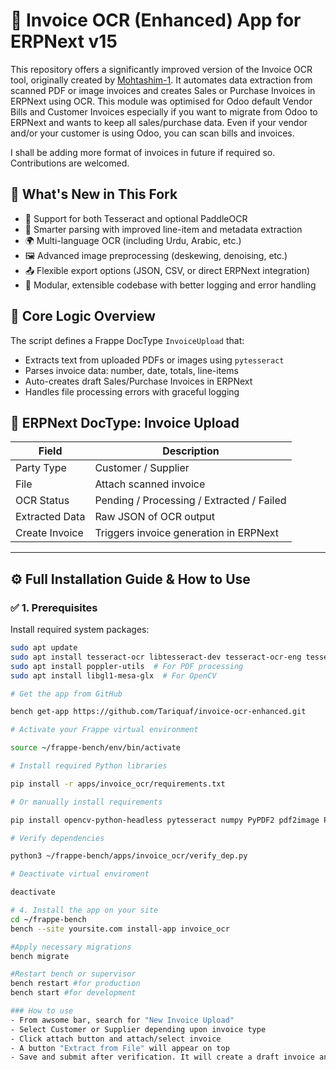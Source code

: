 # 📄 Invoice OCR (Enhanced) App for ERPNext v15 

This repository offers a significantly improved version of the Invoice OCR tool, originally created by [Mohtashim-1](https://github.com/Mohtashim-1/Invoice-OCR). It automates data extraction from scanned PDF or image invoices and creates Sales or Purchase Invoices in ERPNext using OCR. This module was optimised for Odoo default Vendor Bills and Customer Invoices especially if you want to migrate from Odoo to ERPNext and wants to keep all sales/purchase data. Even if your vendor and/or your customer is using Odoo, you can scan bills and invoices.

I shall be adding more format of invoices in future if required so. Contributions are welcomed. 

## 🚀 What's New in This Fork

- 🔁 Support for both Tesseract and optional PaddleOCR
- 🧾 Smarter parsing with improved line-item and metadata extraction
- 🌍 Multi-language OCR (including Urdu, Arabic, etc.)
- 🖼️ Advanced image preprocessing (deskewing, denoising, etc.)
- 📤 Flexible export options (JSON, CSV, or direct ERPNext integration)
- 🧱 Modular, extensible codebase with better logging and error handling

## 🧠 Core Logic Overview

The script defines a Frappe DocType `InvoiceUpload` that:

- Extracts text from uploaded PDFs or images using `pytesseract`
- Parses invoice data: number, date, totals, line-items
- Auto-creates draft Sales/Purchase Invoices in ERPNext
- Handles file processing errors with graceful logging

## 📂 ERPNext DocType: Invoice Upload

| Field            | Description                                |
|------------------|--------------------------------------------|
| Party Type       | Customer / Supplier                        |
| File             | Attach scanned invoice                     |
| OCR Status       | Pending / Processing / Extracted / Failed  |
| Extracted Data   | Raw JSON of OCR output                     |
| Create Invoice   | Triggers invoice generation in ERPNext     |

---

## ⚙️ Full Installation Guide & How to Use

### ✅ 1. Prerequisites

Install required system packages:

```bash
sudo apt update
sudo apt install tesseract-ocr libtesseract-dev tesseract-ocr-eng tesseract-ocr-urd
sudo apt install poppler-utils  # For PDF processing
sudo apt install libgl1-mesa-glx  # For OpenCV

# Get the app from GitHub

bench get-app https://github.com/Tariquaf/invoice-ocr-enhanced.git

# Activate your Frappe virtual environment

source ~/frappe-bench/env/bin/activate

# Install required Python libraries

pip install -r apps/invoice_ocr/requirements.txt

# Or manually install requirements

pip install opencv-python-headless pytesseract numpy PyPDF2 pdf2image Pillow requests

# Verify dependencies

python3 ~/frappe-bench/apps/invoice_ocr/verify_dep.py

# Deactivate virtual enviroment

deactivate

# 4. Install the app on your site
cd ~/frappe-bench
bench --site yoursite.com install-app invoice_ocr

#Apply necessary migrations
bench migrate

#Restart bench or supervisor
bench restart #for production
bench start #for development

### How to use
- From awsome bar, search for "New Invoice Upload"
- Select Customer or Supplier depending upon invoice type
- Click attach button and attach/select invoice
- A button "Extract from File" will appear on top
- Save and submit after verification. It will create a draft invoice and further amendments can be made in draft invoice.
